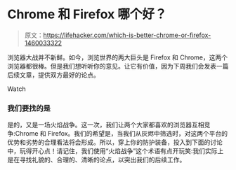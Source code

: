 # Chrome 和 Firefox 哪个好？

> 原文：<https://lifehacker.com/which-is-better-chrome-or-firefox-1460033322>

浏览器大战并不新鲜。如今，浏览世界的两大巨头是 Firefox 和 Chrome，这两个浏览器都很棒。但是我们想听听你的意见。让它有价值，因为下周我们会发表一篇后续文章，提供双方最好的论点。

Watch

### 我们要找的是

是的，又是一场火焰战争。这一次，我们让两个大家都喜欢的浏览器互相竞争:Chrome 和 Firefox。我们的希望是，当我们从灰烬中筛选时，对这两个平台的优势和劣势的合理看法将会形成。所以，穿上你的防护装备，投入到下面的讨论中，玩得开心点！请记住，我们使用“火焰战争”这个术语有点开玩笑:我们实际上是在寻找礼貌的、合理的、清晰的论点，以突出我们的后续工作。